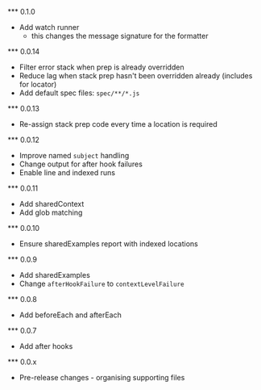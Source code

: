 *** 0.1.0
* Add watch runner
  - this changes the message signature for the formatter

*** 0.0.14
* Filter error stack when prep is already overridden
* Reduce lag when stack prep hasn't been overridden already (includes for locator)
* Add default spec files: `spec/**/*.js`

*** 0.0.13
* Re-assign stack prep code every time a location is required

*** 0.0.12
* Improve named `subject` handling
* Change output for after hook failures
* Enable line and indexed runs

*** 0.0.11
* Add sharedContext
* Add glob matching

*** 0.0.10
* Ensure sharedExamples report with indexed locations

*** 0.0.9
* Add sharedExamples
* Change `afterHookFailure` to `contextLevelFailure`

*** 0.0.8
* Add beforeEach and afterEach

*** 0.0.7
* Add after hooks

*** 0.0.x
* Pre-release changes - organising supporting files